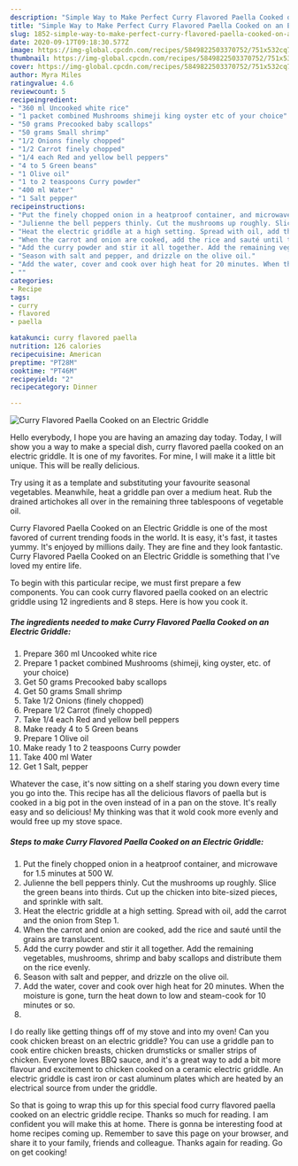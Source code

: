 ```yaml
---
description: "Simple Way to Make Perfect Curry Flavored Paella Cooked on an Electric Griddle"
title: "Simple Way to Make Perfect Curry Flavored Paella Cooked on an Electric Griddle"
slug: 1852-simple-way-to-make-perfect-curry-flavored-paella-cooked-on-an-electric-griddle
date: 2020-09-17T09:18:30.577Z
image: https://img-global.cpcdn.com/recipes/5849822503370752/751x532cq70/curry-flavored-paella-cooked-on-an-electric-griddle-recipe-main-photo.jpg
thumbnail: https://img-global.cpcdn.com/recipes/5849822503370752/751x532cq70/curry-flavored-paella-cooked-on-an-electric-griddle-recipe-main-photo.jpg
cover: https://img-global.cpcdn.com/recipes/5849822503370752/751x532cq70/curry-flavored-paella-cooked-on-an-electric-griddle-recipe-main-photo.jpg
author: Myra Miles
ratingvalue: 4.6
reviewcount: 5
recipeingredient:
- "360 ml Uncooked white rice"
- "1 packet combined Mushrooms shimeji king oyster etc of your choice"
- "50 grams Precooked baby scallops"
- "50 grams Small shrimp"
- "1/2 Onions finely chopped"
- "1/2 Carrot finely chopped"
- "1/4 each Red and yellow bell peppers"
- "4 to 5 Green beans"
- "1 Olive oil"
- "1 to 2 teaspoons Curry powder"
- "400 ml Water"
- "1 Salt pepper"
recipeinstructions:
- "Put the finely chopped onion in a heatproof container, and microwave for 1.5 minutes at 500 W."
- "Julienne the bell peppers thinly. Cut the mushrooms up roughly. Slice the green beans into thirds. Cut up the chicken into bite-sized pieces, and sprinkle with salt."
- "Heat the electric griddle at a high setting. Spread with oil, add the carrot and the onion from Step 1."
- "When the carrot and onion are cooked, add the rice and sauté until the grains are translucent."
- "Add the curry powder and stir it all together. Add the remaining vegetables, mushrooms, shrimp and baby scallops and distribute them on the rice evenly."
- "Season with salt and pepper, and drizzle on the olive oil."
- "Add the water, cover and cook over high heat for 20 minutes. When the moisture is gone, turn the heat down to low and steam-cook for 10 minutes or so."
- ""
categories:
- Recipe
tags:
- curry
- flavored
- paella

katakunci: curry flavored paella 
nutrition: 126 calories
recipecuisine: American
preptime: "PT28M"
cooktime: "PT46M"
recipeyield: "2"
recipecategory: Dinner

---
```



![Curry Flavored Paella Cooked on an Electric Griddle](https://img-global.cpcdn.com/recipes/5849822503370752/751x532cq70/curry-flavored-paella-cooked-on-an-electric-griddle-recipe-main-photo.jpg)

Hello everybody, I hope you are having an amazing day today. Today, I will show you a way to make a special dish, curry flavored paella cooked on an electric griddle. It is one of my favorites. For mine, I will make it a little bit unique. This will be really delicious.

Try using it as a template and substituting your favourite seasonal vegetables. Meanwhile, heat a griddle pan over a medium heat. Rub the drained artichokes all over in the remaining three tablespoons of vegetable oil.

Curry Flavored Paella Cooked on an Electric Griddle is one of the most favored of current trending foods in the world. It is easy, it's fast, it tastes yummy. It's enjoyed by millions daily. They are fine and they look fantastic. Curry Flavored Paella Cooked on an Electric Griddle is something that I've loved my entire life.


To begin with this particular recipe, we must first prepare a few components. You can cook curry flavored paella cooked on an electric griddle using 12 ingredients and 8 steps. Here is how you cook it.

<!--inarticleads1-->

##### The ingredients needed to make Curry Flavored Paella Cooked on an Electric Griddle:

1. Prepare 360 ml Uncooked white rice
1. Prepare 1 packet combined Mushrooms (shimeji, king oyster, etc. of your choice)
1. Get 50 grams Precooked baby scallops
1. Get 50 grams Small shrimp
1. Take 1/2 Onions (finely chopped)
1. Prepare 1/2 Carrot (finely chopped)
1. Take 1/4 each Red and yellow bell peppers
1. Make ready 4 to 5 Green beans
1. Prepare 1 Olive oil
1. Make ready 1 to 2 teaspoons Curry powder
1. Take 400 ml Water
1. Get 1 Salt, pepper


Whatever the case, it&#39;s now sitting on a shelf staring you down every time you go into the. This recipe has all the delicious flavors of paella but is cooked in a big pot in the oven instead of in a pan on the stove. It&#39;s really easy and so delicious! My thinking was that it wold cook more evenly and would free up my stove space. 

<!--inarticleads2-->

##### Steps to make Curry Flavored Paella Cooked on an Electric Griddle:

1. Put the finely chopped onion in a heatproof container, and microwave for 1.5 minutes at 500 W.
1. Julienne the bell peppers thinly. Cut the mushrooms up roughly. Slice the green beans into thirds. Cut up the chicken into bite-sized pieces, and sprinkle with salt.
1. Heat the electric griddle at a high setting. Spread with oil, add the carrot and the onion from Step 1.
1. When the carrot and onion are cooked, add the rice and sauté until the grains are translucent.
1. Add the curry powder and stir it all together. Add the remaining vegetables, mushrooms, shrimp and baby scallops and distribute them on the rice evenly.
1. Season with salt and pepper, and drizzle on the olive oil.
1. Add the water, cover and cook over high heat for 20 minutes. When the moisture is gone, turn the heat down to low and steam-cook for 10 minutes or so.
1. 


I do really like getting things off of my stove and into my oven! Can you cook chicken breast on an electric griddle? You can use a griddle pan to cook entire chicken breasts, chicken drumsticks or smaller strips of chicken. Everyone loves BBQ sauce, and it&#39;s a great way to add a bit more flavour and excitement to chicken cooked on a ceramic electric griddle. An electric griddle is cast iron or cast aluminum plates which are heated by an electrical source from under the griddle. 

So that is going to wrap this up for this special food curry flavored paella cooked on an electric griddle recipe. Thanks so much for reading. I am confident you will make this at home. There is gonna be interesting food at home recipes coming up. Remember to save this page on your browser, and share it to your family, friends and colleague. Thanks again for reading. Go on get cooking!
